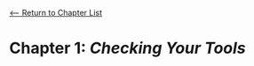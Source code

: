 [<-- Return to Chapter List](https://github.com/quinn-brittain/csc-416-apps/)
# Chapter 1: *Checking Your Tools*
